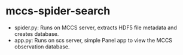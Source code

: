 # mccs-spider-search

* spider.py: Runs on MCCS server, extracts HDF5 file metadata and creates database.
* app.py: Runs on scs server, simple Panel app to view the MCCS observation database.

